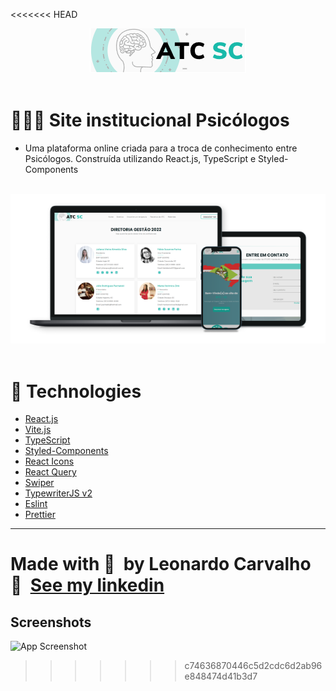<<<<<<< HEAD
<div align="center">
  <img src="./src/assets/logo.png" width="250px"/>
</div>

<br />

# 👨🏻‍💻 Site institucional Psicólogos

- Uma plataforma online criada para a troca de conhecimento entre Psicólogos. Construída utilizando React.js, TypeScript e Styled-Components

<br />
<div align="center">
	<img alt="Logo" src="./src/assets/atc.png" />
</div>

<br />

# 🚀 Technologies

- [React.js](https://reactjs.org/)
- [Vite.js](https://vitejs.dev/)
- [TypeScript](https://www.typescriptlang.org/)
- [Styled-Components](https://styled-components.com/)
- [React Icons](https://react-icons.github.io/react-icons/)
- [React Query](https://react-query.tanstack.com/)
- [Swiper](https://swiperjs.com/react/)
- [TypewriterJS v2](https://github.com/tameemsafi/typewriterjs/)
- [Eslint](https://eslint.org/)
- [Prettier](https://prettier.io/)

---

Made with 💜 &nbsp;by Leonardo Carvalho 👋 &nbsp;[See my linkedin](https://www.linkedin.com/in/leocarvalhodev/)
=======
## Screenshots

![App Screenshot](https://imgur.com/a/KDyylJX)
>>>>>>> c74636870446c5d2cdc6d2ab96e848474d41b3d7
